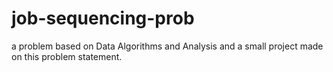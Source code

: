 # job-sequencing-prob
a problem based on Data Algorithms and Analysis and a small project made on this problem statement.
